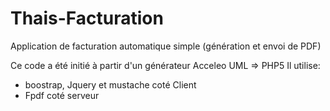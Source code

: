 Thais-Facturation
=================

Application de facturation automatique simple (génération et envoi de PDF)

Ce code a été initié à partir d'un générateur Acceleo UML => PHP5
Il utilise:
- boostrap, Jquery et mustache coté Client
- Fpdf coté serveur

